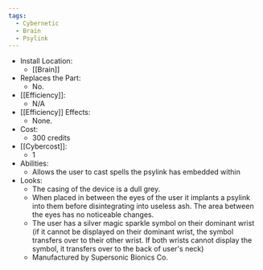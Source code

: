 ```yaml
---
tags:
  - Cybernetic
  - Brain
  - Psylink
---
```

* Install Location:
	* [[Brain]]
* Replaces the Part:
	* No.
* [[Efficiency]]:
	* N/A
* [[Efficiency]] Effects:
	- None.
* Cost:
	* 300 credits
* [[Cybercost]]:
	* 1
* Abilities:
	* Allows the user to cast spells the psylink has embedded within
* Looks:
	* The casing of the device is a dull grey. 
	* When placed in between the eyes of the user it implants a psylink into them before disintegrating into useless ash. The area between the eyes has no noticeable changes.
	* The user has a silver magic sparkle symbol on their dominant wrist (if it cannot be displayed on their dominant wrist, the symbol transfers over to their other wrist. If both wrists cannot display the symbol, it transfers over to the back of user's neck)
	* Manufactured by Supersonic Bionics Co.